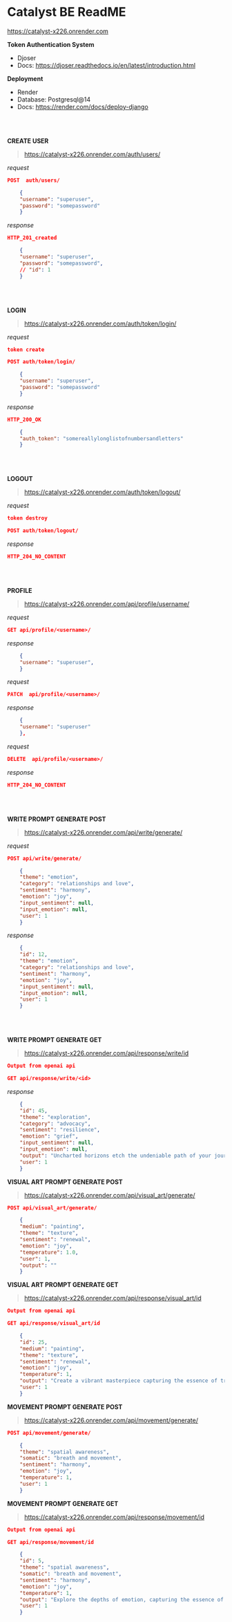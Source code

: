 # Catalyst BE ReadME 


https://catalyst-x226.onrender.com


**Token Authentication System**
* Djoser
* Docs: https://djoser.readthedocs.io/en/latest/introduction.html
  
**Deployment**
* Render
* Database: Postgresql@14
* Docs: https://render.com/docs/deploy-django
</br>
</br>


**CREATE USER**
> https://catalyst-x226.onrender.com/auth/users/

*request*
```json
POST  auth/users/
```
```json
    {
    "username": "superuser",
    "password": "somepassword"
    }
```

*response*
```json
HTTP_201_created
```
```json
    {
    "username": "superuser",
    "password": "somepassword",
    // "id": 1
    }
```
</br>
</br>

**LOGIN**
> https://catalyst-x226.onrender.com/auth/token/login/

*request*
```json
token create
```
```json
POST auth/token/login/
```
```json
    {
    "username": "superuser",
    "password": "somepassword"
    }
```

*response*
```json
HTTP_200_OK
```
```json
    {
    "auth_token": "somereallylonglistofnumbersandletters"
    }
```
</br>
</br>


**LOGOUT**
> https://catalyst-x226.onrender.com/auth/token/logout/

*request*
```json
token destroy
```
```json
POST auth/token/logout/
```

*response*
```json
HTTP_204_NO_CONTENT
```

</br>
</br>

**PROFILE**
> https://catalyst-x226.onrender.com/api/profile/username/

*request*
```json
GET api/profile/<username>/
```

*response*
```json
    {
    "username": "superuser",
    }
```
*request*
```json
PATCH  api/profile/<username>/
```

*response*
```json
    {
    "username": "superuser"
    },
```

*request*
```json
DELETE  api/profile/<username>/
```

*response*
```json
HTTP_204_NO_CONTENT
```

</br>
</br>

**WRITE PROMPT GENERATE POST**
> https://catalyst-x226.onrender.com/api/write/generate/

*request*
```json
POST api/write/generate/
```
```json
    {
	"theme": "emotion",
	"category": "relationships and love",
	"sentiment": "harmony",
	"emotion": "joy",
	"input_sentiment": null,
	"input_emotion": null,
	"user": 1
    }
```
*response*
```json
    {
	"id": 12,
	"theme": "emotion",
	"category": "relationships and love",
	"sentiment": "harmony",
	"emotion": "joy",
	"input_sentiment": null,
	"input_emotion": null,
	"user": 1
    }
```
</br>
</br>

**WRITE PROMPT GENERATE GET**
> https://catalyst-x226.onrender.com/api/response/write/id
```json
Output from openai api
```

```json
GET api/response/write/<id>
```
*response*
```json
    {
	"id": 45,
	"theme": "exploration",
	"category": "advocacy",
	"sentiment": "resilience",
	"emotion": "grief",
	"input_sentiment": null,
	"input_emotion": null,
	"output": "Uncharted horizons etch the undeniable path of your journey, as you champion for voices and navigate turmoil of crossed skies; poetry unfolds within your steadfast pilgrimage of sorrow and renewal.",
	"user": 1
    }
```
**VISUAL ART PROMPT GENERATE POST**
> https://catalyst-x226.onrender.com/api/visual_art/generate/
```json
POST api/visual_art/generate/
```
```json
    {
	"medium": "painting",
	"theme": "texture",
	"sentiment": "renewal",
	"emotion": "joy",
	"temperature": 1.0,
	"user": 1, 
	"output": ""
    }
```



**VISUAL ART PROMPT GENERATE GET**
> https://catalyst-x226.onrender.com/api/response/visual_art/id
```json
Output from openai api
```

```json
GET api/response/visual_art/id
```
```json
    {
	"id": 25,
	"medium": "painting",
	"theme": "texture",
	"sentiment": "renewal",
	"emotion": "joy",
	"temperature": 1,
	"output": "Create a vibrant masterpiece capturing the essence of transformation and delight, where layered brushstrokes evoke both tactile and emotional sensations.",
	"user": 1
    }
```

**MOVEMENT PROMPT GENERATE POST**
> https://catalyst-x226.onrender.com/api/movement/generate/

```json
POST api/movement/generate/
```
```json
    {
	"theme": "spatial awareness",
	"somatic": "breath and movement",
	"sentiment": "harmony",
	"emotion": "joy",
	"temperature": 1,
	"user": 1
    }
```
**MOVEMENT PROMPT GENERATE GET**
> https://catalyst-x226.onrender.com/api/response/movement/id
```json
Output from openai api
```
```json
GET api/response/movement/id
```
```json
    {
	"id": 5,
	"theme": "spatial awareness",
	"somatic": "breath and movement",
	"sentiment": "harmony",
	"emotion": "joy",
	"temperature": 1,
	"output": "Explore the depths of emotion, capturing the essence of longing and vulnerability, through fluid movements that merge strength and delicacy in a captivating dance.",
	"user": 1
    }
```